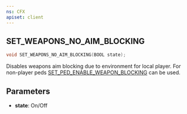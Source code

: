 ```yaml
---
ns: CFX
apiset: client
---
```

## SET_WEAPONS_NO_AIM_BLOCKING

```c
void SET_WEAPONS_NO_AIM_BLOCKING(BOOL state);
```

Disables weapons aim blocking due to environment for local player.
For non-player peds [SET_PED_ENABLE_WEAPON_BLOCKING](#_0x97A790315D3831FD) can be used.

## Parameters
* **state**: On/Off
